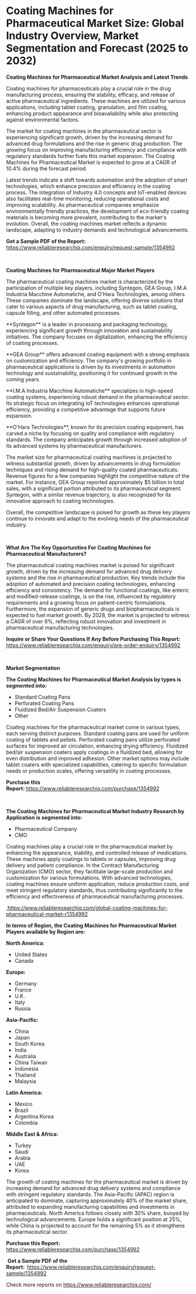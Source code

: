 <p><h1>Coating Machines for Pharmaceutical Market Size: Global Industry Overview, Market Segmentation and Forecast (2025 to 2032)</h1></p><p><strong>Coating Machines for Pharmaceutical Market Analysis and Latest Trends</strong></p>
<p><p>Coating machines for pharmaceuticals play a crucial role in the drug manufacturing process, ensuring the stability, efficacy, and release of active pharmaceutical ingredients. These machines are utilized for various applications, including tablet coating, granulation, and film coating, enhancing product appearance and bioavailability while also protecting against environmental factors.</p><p>The market for coating machines in the pharmaceutical sector is experiencing significant growth, driven by the increasing demand for advanced drug formulations and the rise in generic drug production. The growing focus on improving manufacturing efficiency and compliance with regulatory standards further fuels this market expansion. The Coating Machines for Pharmaceutical Market is expected to grow at a CAGR of 10.4% during the forecast period.</p><p>Latest trends indicate a shift towards automation and the adoption of smart technologies, which enhance precision and efficiency in the coating process. The integration of Industry 4.0 concepts and IoT-enabled devices also facilitates real-time monitoring, reducing operational costs and improving scalability. As pharmaceutical companies emphasize environmentally friendly practices, the development of eco-friendly coating materials is becoming more prevalent, contributing to the market's evolution. Overall, the coating machines market reflects a dynamic landscape, adapting to industry demands and technological advancements.</p></p>
<p><strong>Get a Sample PDF of the Report:&nbsp;</strong> <a href="https://www.reliableresearchiq.com/enquiry/request-sample/1354992?utm_campaign=2735&utm_medium=2&utm_source=Github&utm_content=ia&utm_term=28022025&utm_id=coating-machines-for-pharmaceutical">https://www.reliableresearchiq.com/enquiry/request-sample/1354992</a></p>
<p>&nbsp;</p>
<p><strong>Coating Machines for Pharmaceutical Major Market Players</strong></p>
<p><p>The pharmaceutical coating machines market is characterized by the participation of multiple key players, including Syntegon, GEA Group, I.M.A Industria Macchine Automatiche, and O'Hara Technologies, among others. These companies dominate the landscape, offering diverse solutions that cater to various aspects of drug manufacturing, such as tablet coating, capsule filling, and other automated processes.</p><p>**Syntegon** is a leader in processing and packaging technology, experiencing significant growth through innovation and sustainability initiatives. The company focuses on digitalization, enhancing the efficiency of coating processes. </p><p>**GEA Group** offers advanced coating equipment with a strong emphasis on customization and efficiency. The company's growing portfolio in pharmaceutical applications is driven by its investments in automation technology and sustainability, positioning it for continued growth in the coming years.</p><p>**I.M.A Industria Macchine Automatiche** specializes in high-speed coating systems, experiencing robust demand in the pharmaceutical sector. Its strategic focus on integrating IoT technologies enhances operational efficiency, providing a competitive advantage that supports future expansion.</p><p>**O'Hara Technologies**, known for its precision coating equipment, has carved a niche by focusing on quality and compliance with regulatory standards. The company anticipates growth through increased adoption of its advanced systems by pharmaceutical manufacturers.</p><p>The market size for pharmaceutical coating machines is projected to witness substantial growth, driven by advancements in drug formulation techniques and rising demand for high-quality coated pharmaceuticals. Revenue figures for a few companies highlight the competitive nature of the market. For instance, GEA Group reported approximately $5 billion in total sales, with a significant portion attributed to its pharmaceutical segment. Syntegon, with a similar revenue trajectory, is also recognized for its innovative approach to coating technologies.</p><p>Overall, the competitive landscape is poised for growth as these key players continue to innovate and adapt to the evolving needs of the pharmaceutical industry.</p></p>
<p>&nbsp;</p>
<p><strong>What Are The Key Opportunities For Coating Machines for Pharmaceutical Manufacturers?</strong></p>
<p><p>The pharmaceutical coating machines market is poised for significant growth, driven by the increasing demand for advanced drug delivery systems and the rise in pharmaceutical production. Key trends include the adoption of automated and precision coating technologies, enhancing efficiency and consistency. The demand for functional coatings, like enteric and modified-release coatings, is on the rise, influenced by regulatory requirements and a growing focus on patient-centric formulations. Furthermore, the expansion of generic drugs and biopharmaceuticals is expected to fuel market growth. By 2028, the market is projected to witness a CAGR of over 6%, reflecting robust innovation and investment in pharmaceutical manufacturing technologies.</p></p>
<p><strong>Inquire or Share Your Questions If Any Before Purchasing This Report:</strong> <a href="https://www.reliableresearchiq.com/enquiry/pre-order-enquiry/1354992?utm_campaign=2735&utm_medium=2&utm_source=Github&utm_content=ia&utm_term=28022025&utm_id=coating-machines-for-pharmaceutical">https://www.reliableresearchiq.com/enquiry/pre-order-enquiry/1354992</a></p>
<p>&nbsp;</p>
<p><strong>Market Segmentation</strong></p>
<p><strong>The Coating Machines for Pharmaceutical Market Analysis by types is segmented into:</strong></p>
<p><ul><li>Standard Coating Pans</li><li>Perforated Coating Pans</li><li>Fluidized Bed/Air Suspension Coaters</li><li>Other</li></ul></p>
<p><p>Coating machines for the pharmaceutical market come in various types, each serving distinct purposes. Standard coating pans are used for uniform coating of tablets and pellets. Perforated coating pans utilize perforated surfaces for improved air circulation, enhancing drying efficiency. Fluidized bed/air suspension coaters apply coatings in a fluidized bed, allowing for even distribution and improved adhesion. Other market options may include tablet coaters with specialized capabilities, catering to specific formulation needs or production scales, offering versatility in coating processes.</p></p>
<p><strong>Purchase this Report:&nbsp;</strong><a href="https://www.reliableresearchiq.com/purchase/1354992?utm_campaign=2735&utm_medium=2&utm_source=Github&utm_content=ia&utm_term=28022025&utm_id=coating-machines-for-pharmaceutical">https://www.reliableresearchiq.com/purchase/1354992</a></p>
<p>&nbsp;</p>
<p><strong>The Coating Machines for Pharmaceutical Market Industry Research by Application is segmented into:</strong></p>
<p><ul><li>Pharmaceutical Company</li><li>CMO</li></ul></p>
<p><p>Coating machines play a crucial role in the pharmaceutical market by enhancing the appearance, stability, and controlled release of medications. These machines apply coatings to tablets or capsules, improving drug delivery and patient compliance. In the Contract Manufacturing Organization (CMO) sector, they facilitate large-scale production and customization for various formulations. With advanced technologies, coating machines ensure uniform application, reduce production costs, and meet stringent regulatory standards, thus contributing significantly to the efficiency and effectiveness of pharmaceutical manufacturing processes.</p></p>
<p><a href="https://www.reliableresearchiq.com/global-coating-machines-for-pharmaceutical-market-r1354992?utm_campaign=2735&utm_medium=2&utm_source=Github&utm_content=ia&utm_term=28022025&utm_id=coating-machines-for-pharmaceutical">&nbsp;https://www.reliableresearchiq.com/global-coating-machines-for-pharmaceutical-market-r1354992</a></p>
<p><strong>In terms of Region, the Coating Machines for Pharmaceutical Market Players available by Region are:</strong></p>
<p>
    <p> <strong> North America: </strong>
        <ul>
            <li>United States</li>
            <li>Canada</li>
        </ul>
        </p> 
    <p> <strong> Europe: </strong>
        <ul>
            <li>Germany</li>
            <li>France</li>
            <li>U.K.</li>
            <li>Italy</li>
            <li>Russia</li>
        </ul>
        </p> 
    <p> <strong> Asia-Pacific: </strong>
        <ul>
            <li>China</li>
            <li>Japan</li>
            <li>South Korea</li>
            <li>India</li>
            <li>Australia</li>
            <li>China Taiwan</li>
            <li>Indonesia</li>
            <li>Thailand</li>
            <li>Malaysia</li>
        </ul>
        </p> 
    <p> <strong> Latin America: </strong>
        <ul>
            <li>Mexico</li>
            <li>Brazil</li>
            <li>Argentina Korea</li>
            <li>Colombia</li>
        </ul>
        </p> 
    <p> <strong> Middle East & Africa: </strong>
        <ul>
            <li>Turkey</li>
            <li>Saudi</li>
            <li>Arabia</li>
            <li>UAE</li>
            <li>Korea</li>
        </ul>
    </p>
    </p>
<p><p>The growth of coating machines for the pharmaceutical market is driven by increasing demand for advanced drug delivery systems and compliance with stringent regulatory standards. The Asia-Pacific (APAC) region is anticipated to dominate, capturing approximately 40% of the market share, attributed to expanding manufacturing capabilities and investments in pharmaceuticals. North America follows closely with 30% share, buoyed by technological advancements. Europe holds a significant position at 25%, while China is projected to account for the remaining 5% as it strengthens its pharmaceutical sector.</p></p>
<p><strong>Purchase this Report: </strong><a href="https://www.reliableresearchiq.com/purchase/1354992?utm_campaign=2735&utm_medium=2&utm_source=Github&utm_content=ia&utm_term=28022025&utm_id=coating-machines-for-pharmaceutical">https://www.reliableresearchiq.com/purchase/1354992</a></p>
<p>&nbsp;<strong>Get a Sample PDF of the Report:&nbsp;&nbsp;</strong><a href="https://www.reliableresearchiq.com/enquiry/request-sample/1354992?utm_campaign=2735&utm_medium=2&utm_source=Github&utm_content=ia&utm_term=28022025&utm_id=coating-machines-for-pharmaceutical">https://www.reliableresearchiq.com/enquiry/request-sample/1354992</a></p>
<p><strong></strong></p>
<p>Check more reports on <a href="https://www.reliableresearchiq.com/?utm_campaign=2735&utm_medium=2&utm_source=Github&utm_content=ia&utm_term=28022025&utm_id=coating-machines-for-pharmaceutical">https://www.reliableresearchiq.com/</a></p>